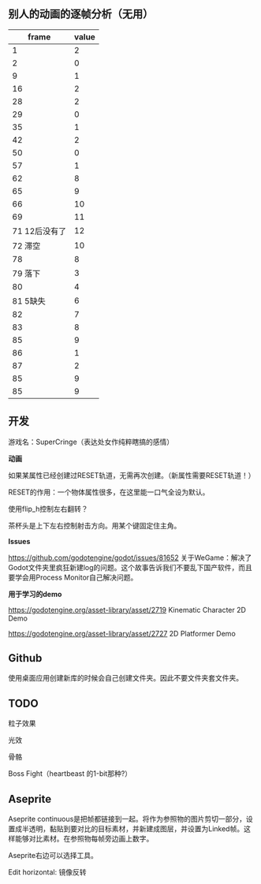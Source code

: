 ## 别人的动画的逐帧分析（无用）
| frame          | value |
| -------------- | ----- |
| 1              | 2     |
| 2              | 0     |
| 9              | 1     |
| 16             | 2     |
| 28             | 2     |
| 29             | 0     |
| 35             | 1     |
| 42             | 2     |
| 50             | 0     |
| 57             | 1     |
| 62             | 8     |
| 65             | 9     |
| 66             | 10    |
| 69             | 11    |
| 71  12后没有了 | 12    |
| 72 滞空        | 10    |
| 78             | 8     |
| 79 落下        | 3     |
| 80             | 4     |
| 81 5缺失       | 6     |
| 82             | 7     |
| 83             | 8     |
| 85             | 9     |
| 86             | 1     |
| 87             | 2     |
| 85             | 9     |
| 85             | 9     |

## 开发

游戏名：SuperCringe（表达处女作纯粹瞎搞的感情）

**动画**

如果某属性已经创建过RESET轨道，无需再次创建。（新属性需要RESET轨道！）

RESET的作用：一个物体属性很多，在这里能一口气全设为默认。



使用flip_h控制左右翻转？

茶杯头是上下左右控制射击方向。用某个键固定住主角。



**Issues**

https://github.com/godotengine/godot/issues/81652 关于WeGame：解决了Godot文件夹里疯狂新建log的问题。这个故事告诉我们不要乱下国产软件，而且要学会用Process Monitor自己解决问题。

**用于学习的demo**

https://godotengine.org/asset-library/asset/2719 Kinematic Character 2D Demo

https://godotengine.org/asset-library/asset/2727 2D Platformer Demo

## Github

使用桌面应用创建新库的时候会自己创建文件夹。因此不要文件夹套文件夹。

## TODO

粒子效果

光效

骨骼

Boss Fight（heartbeast 的1-bit那种?）

## Aseprite

Aseprite continuous是把帧都链接到一起。将作为参照物的图片剪切一部分，设置成半透明，黏贴到要对比的目标素材，并新建成图层，并设置为Linked帧。这样能够对比素材。在参照物每帧旁边画上数字。

Aseprite右边可以选择工具。

Edit horizontal: 镜像反转



